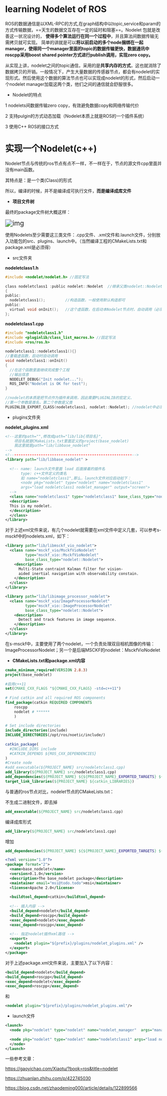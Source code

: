 # learning Nodelet of ROS

ROS的数据通信是以XML-RPC的方式,在graph结构中以topic,service和param的方式传输数据，==天生的数据交互存在一定的延时和阻塞==。Nodelet 包就是改善这一状况设计的， **使得多个算法运行在同一个过程中**，并且算法间数据传输无需拷贝就可实现。 简单的讲就是可以**将以前启动的多个node捆绑在一起manager，使得同一个manager里面的topic的数据传输更快，数据通讯中roscpp采用boost shared pointer方式进行publish调用，实现zero copy。**  

从实现上讲，nodelet之间的topic通信，采用的是**共享内存的方式**，这也就消除了数据拷贝的开销。一般情况下，产生大量数据的传感器节点，都会有nodelet的实现形式。然后使用这个数据的算法节点也可以实现成nodelet的形式，然后启动一个nodelet manager加载这两个类，他们之间的通信就会舒服很多。  

+ Nodelet的特点

 1 nodelets间数据传输zero copy，有效避免数据copy和网络传输代价

 2 支持pulgin的方式动态加载（Nodelet本质上就是ROS的一个插件系统）

 3  使用C++ ROS的接口方式



# 实现一个Nodelet(c++)

Nodelet节点与传统的ros节点有点不一样，不一样在于，节点的源文件cpp里面并没有main函数。

其特点是：是一个类(Class)的形式

所以，编译的时候，并不是编译成可执行文件，**而是编译成库文件**

+ **项目文件树**

最终的package文件树大概这样：

<img src="assets/v2-3046dc959f8edfcacef7ff3a6da4b9d4_720w.webp" alt="img" style="zoom:150%;" />

使用Nodelets至少需要这三类文件：.cpp文件、.xml文件和.launch文件，分别放入功能包的src、plugins、launch中。（当然编译工程的CMakeLists.txt和package.xml是必须得）

+ src文件夹

**nodeletclass1.h**

```h
#include <nodelet/nodelet.h> //固定写法
 
class nodeletclass1 :public nodelet::Nodelet  //继承父类nodelet::Nodelet
{
public:
  nodeletclass1();         //构造函数，一般使用默认构造即可
public:
  virtual void onInit();   //这个虚函数，在启动本Nodelet节点时，自动调用（必须包含，就类似于main函数了）也是整个NodeLet的入口
};
```

**nodeletclass1.cpp**

```c++
#include "nodeletclass1.h"
#include <pluginlib/class_list_macros.h> //固定写法
#include <ros/ros.h>
 
nodeletclass1::nodeletclass1(){}
//重载虚函数，启动时自动调用
void nodeletclass1::onInit()
{
  //在这个函数里面继续完成整个工程
  //输出信息
  NODELET_DEBUG("Init nodelet...");
  ROS_INFO("Nodelet is OK for test");
}
 
//nodelet的本质是把节点作为插件来调用，因此需要PLUGINLIB的宏定义、
//第一个参数是类名，第二个参数是父类
PLUGINLIB_EXPORT_CLASS(nodeletclass1, nodelet::Nodelet); //nodelet中必须要有这个宏调用
```

+ plugins文件夹

**nodelet_plugins.xml**

```xml
<!--这里的path="",修改成path="lib/lib{项目名}",
    项目名就是CMakeLists.txt里面定义的project(base_nodelet)
    我这里就是path="lib/libbase_nodelet"
-->
<!--------------------------------------------------------->
<library path="lib/libbase_nodelet" >
 
  <!-- name: launch文件里面 load 后面接着的插件名
       type: c++文件定义的类名
       如 name="nodeletclass1",那么，launch文件对应启动如下：
       <node pkg="nodelet" type="nodelet" name="nodeletclass1"
       args="load nodeletclass1 nodelet_manager" output="screen">
  -->
  <class name="nodeletclass1" type="nodeletclass1" base_class_type="nodelet::Nodelet">
  <description>
  This is my nodelet.
  </description>
  </class>
</library>
```

对于上述xml文件来说，有几个nodelet就需要在xml文件中定义几套<library path>，可以参考s-msckf中的nodelets.xml，如下：

```xml
<library path="lib/libmsckf_vio_nodelet">
  <class name="msckf_vio/MsckfVioNodelet"
         type="msckf_vio::MsckfVioNodelet"
         base_class_type="nodelet::Nodelet">
    <description>
      Multi-State contraint Kalman filter for vision-
      aided inertial navigation with observability constain.
    </description>
  </class>
</library>

<library path="lib/libimage_processor_nodelet">
  <class name="msckf_vio/ImageProcessorNodelet"
         type="msckf_vio::ImageProcessorNodelet"
         base_class_type="nodelet::Nodelet">
    <description>
      Detect and track features in image sequence.
    </description>
  </class>
</library>

```

在s-msckf中，主要使用了两个nodelet，一个负责处理双目相机图像的传输：ImageProcessorNodelet；另一个是后端MSCKF的nodelet：MsckfVioNodelet

+ **CMakeLists.txt和package.xml内容**

```cmake
cmake_minimum_required(VERSION 2.8.3)
project(base_nodelet)
 
#启用c++11
set(CMAKE_CXX_FLAGS "${CMAKE_CXX_FLAGS} -std=c++11")
 
# Find catkin and all required ROS components
find_package(catkin REQUIRED COMPONENTS
    roscpp
    nodelet # ******
    )
 
# Set include directories
include_directories(include)
INCLUDE_DIRECTORIES(/opt/ros/noetic/include/)
 
catkin_package(
  #INCLUDE_DIRS include
  #CATKIN_DEPENDS ${ROS_CXX_DEPENDENCIES}
)
#Create node
#add_executable(${PROJECT_NAME} src/nodeletclass1.cpp)
add_library(${PROJECT_NAME} src/nodeletclass1.cpp)
add_dependencies(${PROJECT_NAME} ${${PROJECT_NAME}_EXPORTED_TARGETS} ${catkin_EXPORTED_TARGETS} )
target_link_libraries(${PROJECT_NAME} ${catkin_LIBRARIES})
```

与普通的ros节点对比，nodelet节点的CMakeLists.txt：

不生成二进制文件，即去掉

```cmake
add_executable(${PROJECT_NAME} src/nodeletclass1.cpp)
```

编译成库形式

```cmake
add_library(${PROJECT_NAME} src/nodeletclass1.cpp)
```

增加

```cmake
add_dependencies(${PROJECT_NAME} ${${PROJECT_NAME}_EXPORTED_TARGETS} ${catkin_EXPORTED_TARGETS} )
```

```xml
<?xml version="1.0"?>
<package format="2">
  <name>base_nodelet</name>
  <version>0.1.0</version>
  <description>The base_nodelet package</description>
  <maintainer email="msi@todo.todo">msi</maintainer>
  <license>Apache 2.0</license>
 
  <buildtool_depend>catkin</buildtool_depend>
 
  <!-- 插入内容 -->
  <build_depend>nodelet</build_depend>
  <build_depend>roscpp</build_depend>
  <exec_depend>nodelet</exec_depend>
  <exec_depend>roscpp</exec_depend>
 
  <!-- 指定nodelet插件xml路径 -->
  <export>
    <nodelet plugin="${prefix}/plugins/nodelet_plugins.xml" />
  </export>
</package>
```

对于上述package.xml文件来说，主要加入了以下内容：

```xml
<build_depend>nodelet</build_depend>
<build_depend>roscpp</build_depend>
<exec_depend>nodelet</exec_depend>
<exec_depend>roscpp</exec_depend>
```

和

```xml
<nodelet plugin="${prefix}/plugins/nodelet_plugins.xml"/>
```

+ launch文件

```xml
<launch>
  <node pkg="nodelet" type="nodelet" name="nodelet_manager"  args="manager" output="screen"/> 
 
  <node pkg="nodelet" type="nodelet" name="nodeletclass1" args="load nodeletclass1 nodelet_manager" output="screen">
  </node>
</launch>
```

一些参考文章：

https://gaoyichao.com/Xiaotu/?book=ros&title=nodelet

https://zhuanlan.zhihu.com/p/422745030

https://blog.csdn.net/zhaodeming000/article/details/122899566
